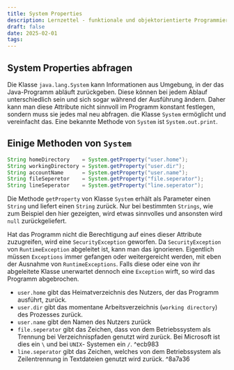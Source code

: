 ```yaml
---
title: System Properties
description: Lernzettel - funktionale und objektorientierte Programmierung
draft: false
date: 2025-02-01
tags:
---
```

## System Properties abfragen
Die Klasse `java.lang.System` kann Informationen aus Umgebung, in der das Java-Programm abläuft zurückgeben. Diese können bei jedem Ablauf unterschiedlich sein und sich sogar während der Ausführung ändern. Daher kann man diese Attribute nicht sinnvoll im Programm konstant festlegen, sondern muss sie jedes mal neu abfragen. die Klasse `System` ermöglicht und vereinfacht das. Eine bekannte Methode von `System` ist `System.out.print`.
## Einige Methoden von `System`
```java
String homeDirectory    = System.getProperty("user.home");
String workingDirectory = System.getProperty("user.dir");
String accountName      = System.getProperty("user.name");
String fileSeperetor    = System.getProperty("file.seperator");
String lineSeperator    = System.getProperty("line.seperator");
```
Die Methode `getProperty` von Klasse `System` erhält als Parameter einen `String` und liefert einen `String` zurück. Nur bei bestimmten `Strings`, wie zum Beispiel den hier gezeigten, wird etwas sinnvolles und ansonsten wird `null` zurückgeliefert.

Hat das Programm nicht die Berechtigung auf eines dieser Attribute zuzugreifen, wird eine `SecurityException` geworfen. Da `SecurityException` von `RuntimeException` abgeleitet ist, kann man das ignorieren. Eigentlich müssen `Exceptions` immer gefangen oder weitergereicht werden, mit eben der Ausnahme von `RuntimeExceptions`. Falls diese oder eine von ihr abgeleitete Klasse unerwartet dennoch eine `Exception` wirft, so wird das Programm abgebrochen.

- `user.home` gibt das Heimatverzeichnis des Nutzers, der das Programm ausführt, zurück.
- `user.dir` gibt das momentane Arbeitsverzeichnis (`working directory`) des Prozesses zurück.
- `user.name` gibt den Namen des Nutzers zurück
- `file.seperator` gibt das Zeichen, dass von dem Betriebssystem als Trennung bei Verzeichnispfaden genutzt wird zurück. Bei Microsoft ist dies ein `\` und bei `UNIX`- Systemen ein `/`. ^ecb983
- `line.seperator` gibt das Zeichen, welches von dem Betriebssystem als Zeilentrennung in Textdateien genutzt wird zurück. ^8a7a36